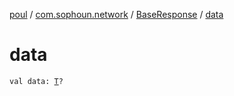[poul](../../index.md) / [com.sophoun.network](../index.md) / [BaseResponse](index.md) / [data](./data.md)

# data

`val data: `[`T`](index.md#T)`?`